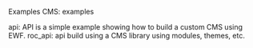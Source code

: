 Examples CMS: examples

api: API is a simple example showing how to build a custom CMS using EWF. 
roc_api: api build using a CMS library using modules, themes, etc.